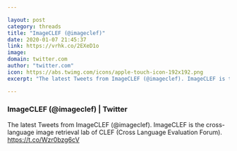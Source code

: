 ```yaml
---

layout: post
category: threads
title: "ImageCLEF (@imageclef)"
date: 2020-01-07 21:45:37
link: https://vrhk.co/2EXeD1o
image: 
domain: twitter.com
author: "twitter.com"
icon: https://abs.twimg.com/icons/apple-touch-icon-192x192.png
excerpt: "The latest Tweets from ImageCLEF (@imageclef). ImageCLEF is the cross-language image retrieval lab of CLEF (Cross Language Evaluation Forum). <https://t.co/Wzr0bzg6cV>"

---
```


### ImageCLEF (@imageclef) | Twitter

The latest Tweets from ImageCLEF (@imageclef). ImageCLEF is the cross-language image retrieval lab of CLEF (Cross Language Evaluation Forum). <https://t.co/Wzr0bzg6cV>